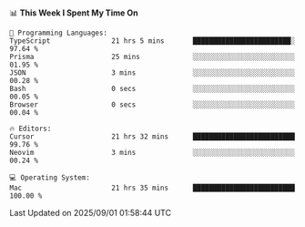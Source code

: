 <!--START_SECTION:waka-->
📊 **This Week I Spent My Time On** 

```text
💬 Programming Languages: 
TypeScript               21 hrs 5 mins       ████████████████████████░   97.64 % 
Prisma                   25 mins             ░░░░░░░░░░░░░░░░░░░░░░░░░   01.95 % 
JSON                     3 mins              ░░░░░░░░░░░░░░░░░░░░░░░░░   00.28 % 
Bash                     0 secs              ░░░░░░░░░░░░░░░░░░░░░░░░░   00.05 % 
Browser                  0 secs              ░░░░░░░░░░░░░░░░░░░░░░░░░   00.04 % 

🔥 Editors: 
Cursor                   21 hrs 32 mins      █████████████████████████   99.76 % 
Neovim                   3 mins              ░░░░░░░░░░░░░░░░░░░░░░░░░   00.24 % 

💻 Operating System: 
Mac                      21 hrs 35 mins      █████████████████████████   100.00 % 
```


 Last Updated on 2025/09/01 01:58:44 UTC
<!--END_SECTION:waka-->
